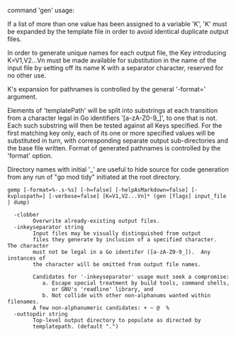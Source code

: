 command 'gen' usage:

  If a list of more than one value has been assigned to a variable 'K', 'K'
  must be expanded by the template file in order to avoid identical
  duplicate output files.

  In order to generate unique names for each output file, the Key
  introducing K=V1,V2...Vn must be made available for substitution in
  the name of the input file by setting off its name K with a
  separator character, reserved for no other use.

  K's expansion for pathnames is controlled by the general '-format='
  argument.

  Elements of 'templatePath' will be split into substrings at each
  transition from a character legal in Go identifiers '[a-zA-Z0-9_]',
  to one that is not.  Each such substring will then be tested against
  all Keys specified.  For the first matching key only, each
  of its one or more specified values will be substituted in
  turn, with corresponding separate output sub-directories and
  the base file written.  Format of generated pathnames is
  controlled by the 'format' option.

  Directory names with initial '_' are useful to hide source for code
  generation from any run of "go mod tidy" initiated at the root directory.


```
gemp [-format=%-.s-%s] [-h=false] [-helpAsMarkdown=false] [-kvpluspath=] [-verbose=false] [K=V1,V2...Vn]* (gen [flags] input_file | dump)

  -clobber
    	Overwrite already-existing output files.
  -inkeyseparator string
    	Input files may be visually distinguished from output
    	files they generate by inclusion of a specified character.  The character
    	must not be legal in a Go identifer ([a-zA-Z0-9_]).  Any instances of
    	the character will be omitted from output file names.
    	
    	Candidates for '-inkeyseparator' usage must seek a compromise:
    	   a. Escape special treatment by build tools, command shells,
    	      or GNU's 'readline' library, and
    	   b. Not collide with other non-alphanums wanted within filenames.
    	A few non-alphanumeric candidates: + ~ @  %
  -outtopdir string
    	Top-level output directory to populate as directed by
    	templatepath. (default ".")
```
